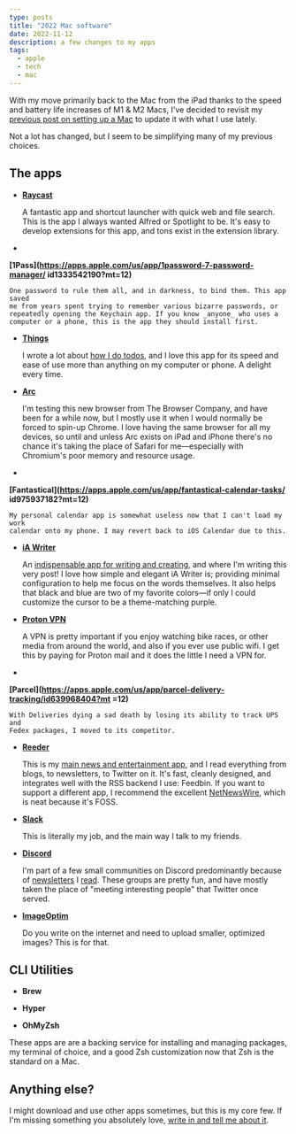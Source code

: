 ```yaml
--- 
type: posts 
title: "2022 Mac software" 
date: 2022-11-12 
description: a few changes to my apps
tags: 
  - apple 
  - tech 
  - mac 
---
```


With my move primarily back to the Mac from the iPad thanks to the speed and
battery life increases of M1 & M2 Macs, I've decided to revisit my [previous
post on setting up a Mac](/2021-06-05-first-downloads-for-a-mac/) to update it
with what I use lately.

Not a lot has changed, but I seem to be simplifying many of my previous choices.

## The apps

- **[Raycast](https://www.raycast.com)**

    A fantastic app and shortcut launcher with quick web and file search. This
    is the app I always wanted Alfred or Spotlight to be. It's easy to develop
    extensions for this app, and tons exist in the extension library.

-
**[1Pass](https://apps.apple.com/us/app/1password-7-password-manager/
id1333542190?mt=12)**

    One password to rule them all, and in darkness, to bind them. This app saved
    me from years spent trying to remember various bizarre passwords, or
    repeatedly opening the Keychain app. If you know _anyone_ who uses a
    computer or a phone, this is the app they should install first.

- **[Things](https://apps.apple.com/us/app/things-3/id904280696?mt=12)**

    I wrote a lot about [how I do
    todos](https://www.brookshelley.com/posts/2019-05-02-on-notes-and-todos/),
    and I love this app for its speed and ease of use more than anything on my
    computer or phone. A delight every time.

- **[Arc](https://thebrowser.company)**

    I'm testing this new browser from The Browser Company, and have been for a
    while now, but I mostly use it when I would normally be forced to spin-up
    Chrome. I love having the same browser for all my devices, so until and
    unless Arc exists on iPad and iPhone there's no chance it's taking the place
    of Safari for me—especially with Chromium's poor memory and resource usage.

-
**[Fantastical](https://apps.apple.com/us/app/fantastical-calendar-tasks/
id975937182?mt=12)**

    My personal calendar app is somewhat useless now that I can't load my work
    calendar onto my phone. I may revert back to iOS Calendar due to this.

- **[iA Writer](https://apps.apple.com/us/app/ia-writer/id775737590?mt=12)**

    An [indispensable app for writing and
    creating](https://www.brookshelley.com/posts/2020-09-04-hugo-and-i-a-writer/
    ), and where I'm writing this very post! I love how simple and elegant iA
    Writer is; providing minimal configuration to help me focus on the words
    themselves. It also helps that black and blue are two of my favorite
    colors—if only I could customize the cursor to be a theme-matching purple.

- **[Proton VPN](https://www.mozilla.org/en-US/products/vpn/)**

    A VPN is pretty important if you enjoy watching bike races, or other media
    from around the world, and also if you ever use public wifi. I get this by
    paying for Proton mail and it does the little I need a VPN for.

-
**[Parcel](https://apps.apple.com/us/app/parcel-delivery-tracking/id639968404?mt
=12)**

    With Deliveries dying a sad death by losing its ability to track UPS and
    Fedex packages, I moved to its competitor.

- **[Reeder](https://apps.apple.com/us/app/reeder-5/id1529448980?mt=12)**

    This is my [main news and entertainment
    app](https://www.brookshelley.com/posts/2019-02-10-slower-reading/), and I
    read everything from blogs, to newsletters, to Twitter on it. It's fast,
    cleanly designed, and integrates well with the RSS backend I use: Feedbin.
    If you want to support a different app, I recommend the excellent
    [NetNewsWire](https://netnewswire.com), which is neat because it's FOSS.

- **[Slack](https://apps.apple.com/us/app/slack-for-desktop/id803453959?mt=12)**

    This is literally my job, and the main way I talk to my friends.

- **[Discord](https://discord.com/download)**

    I'm part of a few small communities on Discord predominantly because of
    [newsletters](https://www.todayintabs.com) I
    [read](https://www.garbageday.email). These groups are pretty fun, and have
    mostly taken the place of "meeting interesting people" that Twitter once
    served.

- **[ImageOptim](https://imageoptim.com)**

    Do you write on the internet and need to upload smaller, optimized images?
    This is for that.


## CLI Utilities

- **Brew**

- **Hyper**

- **OhMyZsh**

These apps are are a backing service for installing and managing packages, my
terminal of choice, and a good Zsh customization now that Zsh is the standard on
a Mac.

## Anything else?

I might download and use other apps sometimes, but this is my core few. If I'm
missing something you absolutely love, [write in and tell me about
it](mailto:hello@brookshelley.com). 